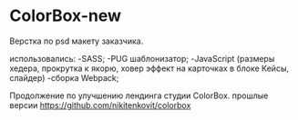 # ColorBox-new

Верстка по psd макету заказчика.

использовались:
-SASS;
-PUG шаблонизатор;
-JavaScript (размеры хедера, прокрутка к якорю, ховер эффект на карточках в блоке Кейсы, слайдер)
-сборка Webpack;

Продолжение по улучшению лендинга студии ColorBox.
прошлые версии https://github.com/nikitenkovit/colorbox
